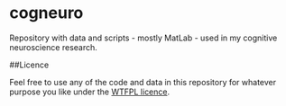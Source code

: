 # cogneuro
Repository with data and scripts - mostly MatLab - used in my cognitive neuroscience research. 

##Licence

Feel free to use any of the code and data in this repository for whatever purpose you like under the [WTFPL licence](http://www.wtfpl.net/).
